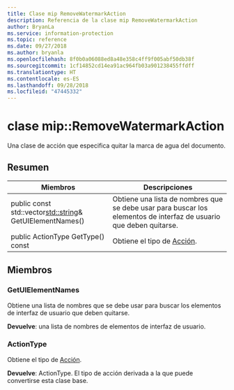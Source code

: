 ```yaml
---
title: Clase mip RemoveWatermarkAction
description: Referencia de la clase mip RemoveWatermarkAction
author: BryanLa
ms.service: information-protection
ms.topic: reference
ms.date: 09/27/2018
ms.author: bryanla
ms.openlocfilehash: 8f0b0a06088ed8a48e358c4ff9f005abf50db38f
ms.sourcegitcommit: 1cf14852cd14ea91ac964fb03a901238455ffdff
ms.translationtype: HT
ms.contentlocale: es-ES
ms.lasthandoff: 09/28/2018
ms.locfileid: "47445332"
---
```

# <a name="class-mipremovewatermarkaction"></a>clase mip::RemoveWatermarkAction 
Una clase de acción que especifica quitar la marca de agua del documento.
  
## <a name="summary"></a>Resumen
 Miembros                        | Descripciones                                
--------------------------------|---------------------------------------------
public const std::vector<std::string>& GetUIElementNames()  |  Obtiene una lista de nombres que se debe usar para buscar los elementos de interfaz de usuario que deben quitarse.
 public ActionType GetType() const  |  Obtiene el tipo de [Acción](class_mip_action.md).
  
## <a name="members"></a>Miembros
  
### <a name="getuielementnames"></a>GetUIElementNames
Obtiene una lista de nombres que se debe usar para buscar los elementos de interfaz de usuario que deben quitarse.

  
**Devuelve**: una lista de nombres de elementos de interfaz de usuario.
  
### <a name="actiontype"></a>ActionType
Obtiene el tipo de [Acción](class_mip_action.md).

  
**Devuelve**: ActionType. El tipo de acción derivada a la que puede convertirse esta clase base.